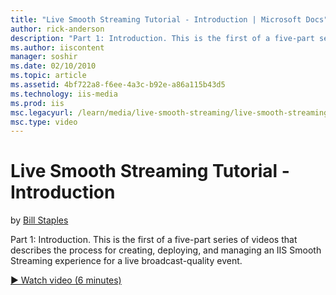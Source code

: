 ```yaml
---
title: "Live Smooth Streaming Tutorial - Introduction | Microsoft Docs"
author: rick-anderson
description: "Part 1: Introduction. This is the first of a five-part series of videos that describes the process for creating, deploying, and managing an IIS Smooth Stream..."
ms.author: iiscontent
manager: soshir
ms.date: 02/10/2010
ms.topic: article
ms.assetid: 4bf722a8-f6ee-4a3c-b92e-a86a115b43d5
ms.technology: iis-media
ms.prod: iis
msc.legacyurl: /learn/media/live-smooth-streaming/live-smooth-streaming-tutorial-introduction
msc.type: video
---
```

Live Smooth Streaming Tutorial - Introduction
====================
by [Bill Staples](https://twitter.com/bstaples)

Part 1: Introduction. This is the first of a five-part series of videos that describes the process for creating, deploying, and managing an IIS Smooth Streaming experience for a live broadcast-quality event.

[&#9654; Watch video (6 minutes)](https://channel9.msdn.com/Blogs/IIS-NET-Site-Videos/live-smooth-streaming-tutorial-introduction)